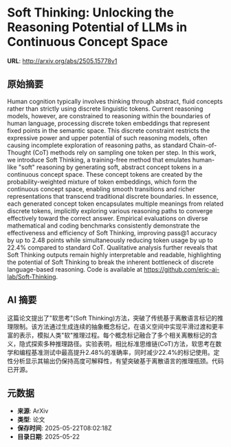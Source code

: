 # Soft Thinking: Unlocking the Reasoning Potential of LLMs in Continuous Concept Space

**URL**: http://arxiv.org/abs/2505.15778v1

## 原始摘要

Human cognition typically involves thinking through abstract, fluid concepts
rather than strictly using discrete linguistic tokens. Current reasoning
models, however, are constrained to reasoning within the boundaries of human
language, processing discrete token embeddings that represent fixed points in
the semantic space. This discrete constraint restricts the expressive power and
upper potential of such reasoning models, often causing incomplete exploration
of reasoning paths, as standard Chain-of-Thought (CoT) methods rely on sampling
one token per step. In this work, we introduce Soft Thinking, a training-free
method that emulates human-like "soft" reasoning by generating soft, abstract
concept tokens in a continuous concept space. These concept tokens are created
by the probability-weighted mixture of token embeddings, which form the
continuous concept space, enabling smooth transitions and richer
representations that transcend traditional discrete boundaries. In essence,
each generated concept token encapsulates multiple meanings from related
discrete tokens, implicitly exploring various reasoning paths to converge
effectively toward the correct answer. Empirical evaluations on diverse
mathematical and coding benchmarks consistently demonstrate the effectiveness
and efficiency of Soft Thinking, improving pass@1 accuracy by up to 2.48 points
while simultaneously reducing token usage by up to 22.4% compared to standard
CoT. Qualitative analysis further reveals that Soft Thinking outputs remain
highly interpretable and readable, highlighting the potential of Soft Thinking
to break the inherent bottleneck of discrete language-based reasoning. Code is
available at https://github.com/eric-ai-lab/Soft-Thinking.


## AI 摘要

这篇论文提出了"软思考"(Soft Thinking)方法，突破了传统基于离散语言标记的推理限制。该方法通过生成连续的抽象概念标记，在语义空间中实现平滑过渡和更丰富的表示，模拟人类"软"推理过程。每个概念标记融合了多个相关离散标记的含义，隐式探索多种推理路径。实验表明，相比标准思维链(CoT)方法，软思考在数学和编程基准测试中最高提升2.48%的准确率，同时减少22.4%的标记使用。定性分析显示其输出仍保持高度可解释性，有望突破基于离散语言的推理瓶颈。代码已开源。

## 元数据

- **来源**: ArXiv
- **类型**: 论文
- **保存时间**: 2025-05-22T08:02:18Z
- **目录日期**: 2025-05-22
